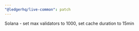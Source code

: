 ```yaml
---
"@ledgerhq/live-common": patch
---
```


Solana - set max validators to 1000, set cache duration to 15min
